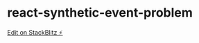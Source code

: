 # react-synthetic-event-problem

[Edit on StackBlitz ⚡️](https://stackblitz.com/edit/react-synthetic-event-problem)